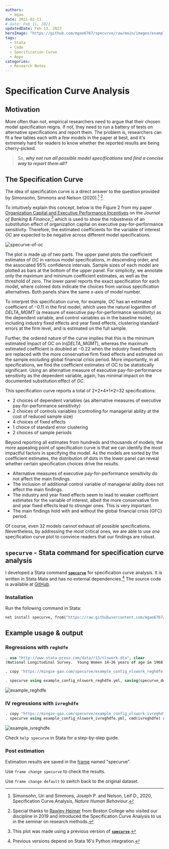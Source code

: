 ```yaml
---
authors:
  - mgao
date: 2021-02-11
# date: Feb 11, 2021
updatedDate: Feb 13, 2023
heroImage: "https://github.com/mgao6767/specurve/raw/main/images/example1.png"
tags:
  - Stata
  - Code
  - Specification Curve
  - Apps
categories:
  - Research Notes
---
```


# Specification Curve Analysis

## Motivation

More often than not, empirical researchers need to argue that their chosen model specification reigns. If not, they need to run a battery of tests on alternative specifications and report them. The problem is, researchers can fit a few tables each with a few models in the paper at best, and it's extremely hard for readers to know whether the reported results are being cherry-picked.

> So, **_why not run all possible model specifications and find a concise way to report them all?_**

<!-- more -->

## The Specification Curve

The idea of specification curve is a direct answer to the question provided by Simonsohn, Simmons and Nelson (2020).[^1] [^2]

To intuitively explain this concept, below is the Figure 2 from my paper [Organization Capital and Executive Performance Incentives](https://papers.ssrn.com/sol3/papers.cfm?abstract_id=3734710) on the _Journal of Banking & Finance_,[^3] which is used to show the robustness of an substitution effect of organization capital on executive pay-for-performance sensitivity. Therefore, the estimated coefficients for the variable of interest _OC_ are expected to be negative across different model specifications.

![specurve-of-oc](/images/specification-curve-of-oc.jpg)

The plot is made up of two parts. The upper panel plots the coefficient estimates of _OC_ in various model specifications, in descending order, and the associated 95% confidence intervals. Sample sizes of each model are plotted as bars at the bottom of the upper panel. For simplicity, we annotate only the maximum and minimum coefficient estimates, as well as the threshold of zero. The lower panel reports the exact specification for each model, where colored dots indicate the choices from various specification alternatives. Both panels share the same x-axis of model number.

To interpret this specification curve, for example, _OC_ has an estimated coefficient of −0.11 in the first model, which uses the natural logarithm of _DELTA_MGMT_ (a measure of executive pay-for-performance sensitivity) as the dependent variable, and control variables as in the baseline model, including industry fixed effects and year fixed effects, clustering standard errors at the firm level, and is estimated on the full sample.

Further, the ordered nature of the curve implies that this is the minimum estimated impact of OC on ln(_DELTA_MGMT_), whereas the maximum estimated coefficient is doubled at −0.22 when the industry fixed effects are replaced with the more conservative firm fixed effects and estimated on the sample excluding global financial crisis period. More importantly, in all specifications, we find the coefficient estimates of OC to be statistically significant. Using an alternative measure of executive pay-for-performance sensitivity as the dependent variable, again, has minimal impact on the documented substitution effect of _OC_.

This specification curve reports a total of 2\*2\*4\*1\*2=32 specifications:

- 2 choices of dependent variables (as alternative measures of executive pay-for-performance sensitivity)
- 2 choices of controls variables (controlling for managerial ability at the cost of reduced sample size)
- 4 choices of fixed effects
- 1 choice of standard error clustering
- 2 choices of sample periods

Beyond reporting all estimates from hundreds and thousands of models, the more appealing point of specification curve is that we can identify the most impactful factors in specifying the model. As the models are sorted by the coefficient estimates, the distribution of dots in the lower panel can reveal whether certain specification choices drive the results.

- Alternative measures of executive pay-for-performance sensitivity do not affect the main findings.
- The inclusion of additional control variable of managerial ability does not affect the main findings.
- The industry and year fixed effects seem to lead to weaker coefficient estimates for the variable of interest, albeit the more conservative firm and year fixed effects lead to stronger ones. This is very important.
- The main findings hold with and without the global financial crisis (GFC) period.

Of course, even 32 models cannot exhaust _all_ possible specifications. Nevertheless, by addressing the most critical ones, we are able to use _one_ specification curve plot to convince readers that our findings are robust.

## `specurve` - Stata command for specification curve analysis

I developed a Stata command [**`specurve`**](https://github.com/mgao6767/specurve) for specification curve analysis. It is written in Stata Mata and has no external dependencies.[^4] The source code is available at [GitHub](https://github.com/mgao6767/specurve).

### Installation

Run the following command in Stata:

```stata
net install specurve, from("https://raw.githubusercontent.com/mgao6767/specurve/master") replace
```

## Example usage & output

### Regressions with `reghdfe`

```stata
. use "http://www.stata-press.com/data/r13/nlswork.dta", clear
(National Longitudinal Survey.  Young Women 14-26 years of age in 1968)

. copy "https://mingze-gao.com/specurve/example_config_nlswork_reghdfe.yml" ., replace

. specurve using example_config_nlswork_reghdfe.yml, saving(specurve_demo)
```

![example_reghdfe](https://github.com/mgao6767/specurve/raw/main/images/example_reghdfe.png)

### IV regressions with `ivreghdfe`

```stata
. copy "https://mingze-gao.com/specurve/example_config_nlswork_ivreghdfe.yml" ., replace
. specurve using example_config_nlswork_ivreghdfe.yml, cmd(ivreghdfe) rounding(0.01) title("IV regression with ivreghdfe")
```

![example_ivreghdfe](https://github.com/mgao6767/specurve/raw/main/images/example_ivreghdfe.png)

Check `help specurve` in Stata for a step-by-step guide.

### Post estimation

Estimation results are saved in the [frame](https://www.stata.com/manuals/dframesintro.pdf) named "specurve".

Use `frame change specurve` to check the results.

Use `frame change default` to switch back to the original dataset.


[^1]: Simonsohn, Uri and Simmons, Joseph P. and Nelson, Leif D., 2020, Specification Curve Analysis, _Nature Human Behaviour_.
[^2]: Special thanks to [Rawley Heimer](https://www.bc.edu/bc-web/schools/carroll-school/faculty-research/faculty-directory/rawley-heimer.html) from Boston College who visited our discipline in 2019 and introduced the Specification Curve Analysis to us in the seminar on research methods.
[^3]: This plot was made using a previous version of [**`specurve`**](https://github.com/mgao6767/specurve).
[^4]: Previous versions depend on Stata 16's Python integration.
